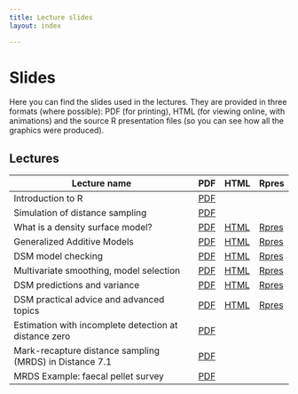 ```yaml
---
title: Lecture slides
layout: index

---
```


# Slides

Here you can find the slides used in the lectures. They are provided in three formats (where possible): PDF (for printing), HTML (for viewing online, with animations) and the source R presentation files (so you can see how all the graphics were produced).

## Lectures

Lecture name                                |                                                      PDF                                                                |                      HTML               |             Rpres
--------------------------------------------|-------------------------------------------------------------------------------------------------------------------------|-----------------------------------------|---------------------------------------------------------------------------------------------------------------------------
Introduction to R                           | [PDF](slides/Introduction-to-R.pdf) | |
Simulation of distance sampling    | [PDF](slides/SimulationsNotes.pdf) | |
What is a density surface model?            | [PDF](https://raw.githubusercontent.com/DistanceDevelopment/spatial-workshops/master/slides/dsm1-what-is-a-dsm.pdf)     | [HTML](slides/dsm1-what-is-a-dsm.html)     | [Rpres](https://raw.githubusercontent.com/DistanceDevelopment/spatial-workshops/master/slides/dsm1-what-is-a-dsm.Rpres)
Generalized Additive Models                 | [PDF](https://raw.githubusercontent.com/DistanceDevelopment/spatial-workshops/master/slides/dsm2-gams.pdf)              | [HTML](slides/dsm2-gams.html)              | [Rpres](https://raw.githubusercontent.com/DistanceDevelopment/spatial-workshops/master/slides/dsm2-gams.Rpres)
DSM model checking                          | [PDF](https://raw.githubusercontent.com/DistanceDevelopment/spatial-workshops/master/slides/dsm3-model-checking.pdf)    | [HTML](slides/dsm3-model-checking.html)              | [Rpres](https://raw.githubusercontent.com/DistanceDevelopment/spatial-workshops/master/slides/dsm3-model-checking.Rpres)
Multivariate smoothing, model selection     | [PDF](https://raw.githubusercontent.com/DistanceDevelopment/spatial-workshops/master/slides/dsm4-multiple-smooths.pdf)  | [HTML](slides/dsm4-multiple-smooths.html)  | [Rpres](https://raw.githubusercontent.com/DistanceDevelopment/spatial-workshops/master/slides/dsm4-multiple-smooths.Rpres)
DSM predictions and variance                | [PDF](https://raw.githubusercontent.com/DistanceDevelopment/spatial-workshops/master/slides/dsm5-prediction-variance.pdf)           | [HTML](slides/dsm5-prediction-variance.html)        | [Rpres](https://raw.githubusercontent.com/DistanceDevelopment/spatial-workshops/master/slides/dsm5-prediction-variance.Rpres)
DSM practical advice and advanced topics    | [PDF](https://raw.githubusercontent.com/DistanceDevelopment/spatial-workshops/master/slides/dsm6-practical-advice.pdf)  | [HTML](slides/dsm6-practical-advice.html)        | [Rpres](https://raw.githubusercontent.com/DistanceDevelopment/spatial-workshops/master/slides/dsm6-practical-advice.Rpres)
Estimation with incomplete detection at distance zero | [PDF](slides/mrds1-g0.pdf) | |
Mark-recapture distance sampling (MRDS) in Distance 7.1 | [PDF](slides/mrds2-mrds-Distance.pdf) | |
MRDS Example: faecal pellet survey | [PDF](slides/mrds3-pellet-example.pdf) | |


